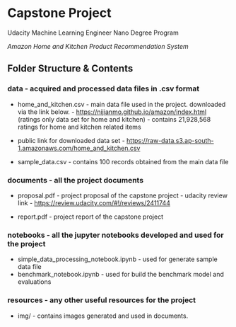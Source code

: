 # Capstone Project
Udacity Machine Learning Engineer Nano Degree Program 

*Amazon Home and Kitchen Product Recommendation System*

## Folder Structure & Contents

### data - acquired and processed data files in .csv format
* home_and_kitchen.csv - main data file used in the project. downloaded via the link below. 
                               - https://nijianmo.github.io/amazon/index.html (ratings only data set for home and kitchen)
                               - contains 21,928,568 ratings for home and kitchen related items 
* public link for downloaded data set   - https://raw-data.s3.ap-south-1.amazonaws.com/home_and_kitchen.csv

* sample_data.csv - contains 100 records obtained from the main data file

### documents - all the project documents
* proposal.pdf - project proposal of the capstone project
                       - udacity review link - https://review.udacity.com/#!/reviews/2411744

* report.pdf -   project report of the capstone project

### notebooks - all the jupyter notebooks developed and used for the project
* simple_data_processing_notebook.ipynb - used for generate sample data file
* benchmark_notebook.ipynb - used for build the benchmark model and evaluations

### resources - any other useful resources for the project 
* img/ - contains images generated and used in documents. 
